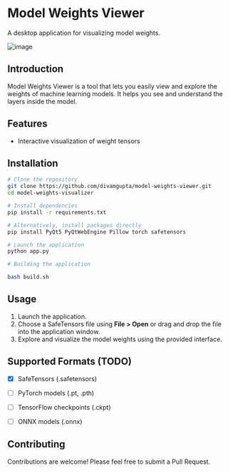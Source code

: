 # Model Weights Viewer

A desktop application for visualizing model weights.


![image](https://github.com/user-attachments/assets/17aa23a9-c33e-4762-a95d-9f562e6511d5)


## Introduction
Model Weights Viewer is a tool that lets you easily view and explore the weights of machine learning models. It helps you see and understand the layers inside the model.

## Features

- Interactive visualization of weight tensors

## Installation

```bash
# Clone the repository
git clone https://github.com/divamgupta/model-weights-viewer.git
cd model-weights-visualizer

# Install dependencies
pip install -r requirements.txt

# Alternatively, install packages directly
pip install PyQt5 PyQtWebEngine Pillow torch safetensors

# Launch the application
python app.py

# Building the application 

bash build.sh

```

## Usage

1. Launch the application.
2. Choose a SafeTensors file using **File > Open** or drag and drop the file into the application window.
3. Explore and visualize the model weights using the provided interface.

## Supported Formats (TODO)

- [x] SafeTensors (.safetensors)
- [ ] PyTorch models (.pt, .pth)
- [ ] TensorFlow checkpoints (.ckpt)
- [ ] ONNX models (.onnx)



## Contributing

Contributions are welcome! Please feel free to submit a Pull Request.



